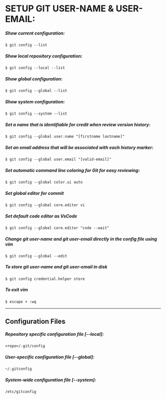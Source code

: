 # SETUP GIT USER-NAME & USER-EMAIL:

##### Show current configuration:
```
$ git config --list
```
##### Show local repository configuration:
```
$ git config --local --list
```

##### Show global configuration:
```
$ git config --global --list
```

##### Show system configuration:
```
$ git config --system --list
```

##### Set a name that is identifiable for credit when review version history:
```
$ git config --global user.name "[firstname lastname]"
```

##### Set an email address that will be associated with each history marker:
```
$ git config --global user.email "[valid-email]"
```

##### Set automatic command line coloring for Git for easy reviewing:
```
$ git config --global color.ui auto
```

##### Set global editor for commit
```
$ git config --global core.editor vi
```

##### Set default code editor as VsCode
```
$ git config --global core.editor "code --wait"
```

##### Change git user-name and git user-email directly in the config file using vim
````
$ git config --global --edit
````

##### To store git user-name and git user-email in disk
``````
$ git config credential.helper store
``````

##### To exit vim
``````
$ escape + :wq
``````

<hr>

## Configuration Files

##### Repository specific configuration file [--local]:
```
<repo>/.git/config
```

##### User-specific configuration file [--global]:
```
~/.gitconfig
```

##### System-wide configuration file [--system]:
```
/etc/gitconfig
```


